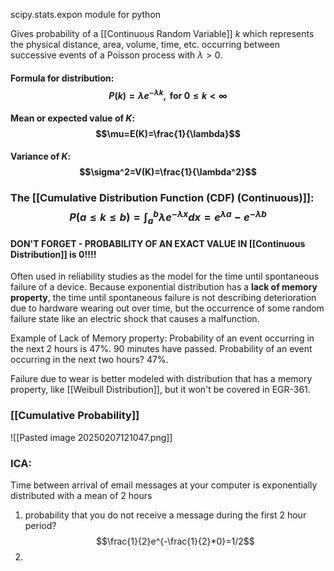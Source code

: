 scipy.stats.expon module for python

Gives probability of a [[Continuous Random Variable]] $k$ which represents the physical distance, area, volume, time, etc. occurring between successive events of a Poisson process with $\lambda > 0$. 
#### Formula for distribution: $$P(k)=\lambda e^{-\lambda k}, \text{ for } 0 \leq k < \infty$$
#### Mean or expected value of $K$: $$\mu=E(K)=\frac{1}{\lambda}$$
#### Variance of $K$: $$\sigma^2=V(K)=\frac{1}{\lambda^2}$$
### The [[Cumulative Distribution Function (CDF) (Continuous)]]: $$P(a \leq k\leq b)=\int^{b}_{a}\lambda e^{-\lambda x}dx=e^{\lambda a}-e^{-\lambda b}$$
#### DON'T FORGET - PROBABILITY OF AN EXACT VALUE IN [[Continuous Distribution]] is 0!!!!

Often used in reliability studies as the model for the time until spontaneous failure of a device. Because exponential distribution has a **lack of memory property**, the time until spontaneous failure is not describing deterioration due to hardware wearing out over time, but the occurrence of some random failure state like an electric shock that causes a malfunction.

Example of Lack of Memory property:
Probability of an event occurring in the next 2 hours is 47%. 90 minutes have passed. Probability of an event occurring in the next two hours? 47%.

Failure due to wear is better modeled with distribution that has a memory property, like [[Weibull Distribution]], but it won't be covered in EGR-361.


### [[Cumulative Probability]]

![[Pasted image 20250207121047.png]]


### ICA:
Time between arrival of email messages at your computer is exponentially distributed with a mean of 2 hours
1. probability that you do not receive a message during the first 2 hour period? $$\frac{1}{2}e^{-\frac{1}{2}*0}=1/2$$
2. 